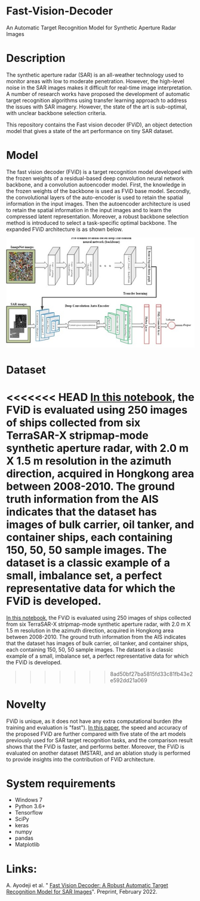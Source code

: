 # Fast-Vision-Decoder
An Automatic Target Recognition Model for Synthetic Aperture Radar Images

# Description 
The synthetic aperture radar (SAR) is an all-weather technology used to monitor areas with low to moderate penetration. However, the high-level noise in the SAR images makes it difficult for real-time image interpretation. A number of research works have proposed the development of automatic target recognition algorithms using transfer learning approach to address the issues with SAR imagery. However, the state of the art is sub-optimal, with unclear backbone selection criteria. 

This repository contains the Fast vision decoder (FViD), an object detection model that gives a state of the art performance on tiny SAR dataset. 

# Model

 The fast vision decoder (FViD) is a target recognition model developed with the frozen weights of a residual-based deep convolution neural network backbone, and a convolution autoencoder model. First, the knowledge in the frozen weights of the backbone is used as FViD base model. Secondly, the convolutional layers of the auto-encoder is used to retain the spatial information in the input images. Then the autoencoder architecture is used to  retain the spatial information in the input images and to learn the compressed latent representation. Moreover, a robust backbone selection method is introduced to select a task-specific optimal backbone. The expanded FViD architecture is as shown below.

![Getting Started](fvid.jpg)
 
 # Dataset

<<<<<<< HEAD
 [In this notebook](C:\Users\Ayo\Downloads\ship_detection_new.ipynb), the FViD is evaluated using 250 images of ships collected from six TerraSAR-X stripmap-mode synthetic aperture radar, with 2.0 m X 1.5 m resolution in the azimuth direction, acquired in Hongkong area between 2008-2010. The ground truth information from the AIS indicates that the dataset has images of bulk carrier, oil tanker, and container ships, each containing 150, 50, 50 sample images. The dataset is a classic example of a small, imbalance set, a perfect representative data for which the FViD is developed. 
=======
 [In this notebook](Fast_vision_decoder_for_ship_detection.ipynb), the FViD is evaluated using 250 images of ships collected from six TerraSAR-X stripmap-mode synthetic aperture radar, with 2.0 m X 1.5 m resolution in the azimuth direction, acquired in Hongkong area between 2008-2010. The ground truth information from the AIS indicates that the dataset has images of bulk carrier, oil tanker, and container ships, each containing 150, 50, 50 sample images. The dataset is a classic example of a small, imbalance set, a perfect representative data for which the FViD is developed. 
>>>>>>> 8ad50bf27ba5815fd33c81fb43e2e592dd21a069


# Novelty

FViD is unique, as it does not have any extra computational burden (the training and evaluation is "fast"). [In this paper](https://papers.ssrn.com/sol3/papers.cfm?abstract_id=4057945), the speed and accuracy of the proposed FViD are further compared with five state of the art models previously used for SAR target recognition tasks, and the comparison result shows that the FViD is faster, and performs better. Moreover, the FViD is evaluated on another dataset (MSTAR), and an ablation study is performed to provide insights into the contribution of FViD architecture.

# System requirements
+ Windows 7
+ Python 3.6+
+ Tensorflow
+ SciPy
+ keras
+ numpy
+ pandas
+ Matplotlib


# Links:
A. Ayodeji et al. " [Fast Vision Decoder: A Robust Automatic Target Recognition Model for SAR Images](https://papers.ssrn.com/sol3/papers.cfm?abstract_id=4057945)".  Preprint, February 2022.
